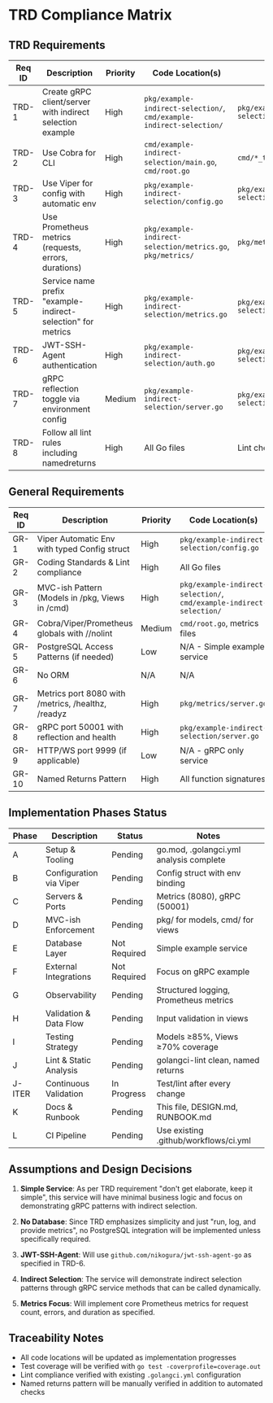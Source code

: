 # TRD Compliance Matrix

## TRD Requirements

| Req ID | Description | Priority | Code Location(s) | Test(s) | Status |
|--------|-------------|----------|------------------|---------|--------|
| TRD-1 | Create gRPC client/server with indirect selection example | High | `pkg/example-indirect-selection/`, `cmd/example-indirect-selection/` | `pkg/example-indirect-selection/*_test.go` | Pending |
| TRD-2 | Use Cobra for CLI | High | `cmd/example-indirect-selection/main.go`, `cmd/root.go` | `cmd/*_test.go` | Pending |
| TRD-3 | Use Viper for config with automatic env | High | `pkg/example-indirect-selection/config.go` | `pkg/example-indirect-selection/config_test.go` | Pending |
| TRD-4 | Use Prometheus metrics (requests, errors, durations) | High | `pkg/example-indirect-selection/metrics.go`, `pkg/metrics/` | `pkg/metrics/*_test.go` | Pending |
| TRD-5 | Service name prefix "example-indirect-selection" for metrics | High | `pkg/example-indirect-selection/metrics.go` | `pkg/example-indirect-selection/metrics_test.go` | Pending |
| TRD-6 | JWT-SSH-Agent authentication | High | `pkg/example-indirect-selection/auth.go` | `pkg/example-indirect-selection/auth_test.go` | Pending |
| TRD-7 | gRPC reflection toggle via environment config | Medium | `pkg/example-indirect-selection/server.go` | `pkg/example-indirect-selection/server_test.go` | Pending |
| TRD-8 | Follow all lint rules including namedreturns | High | All Go files | Lint checks | Pending |

## General Requirements

| Req ID | Description | Priority | Code Location(s) | Test(s) | Status |
|--------|-------------|----------|------------------|---------|--------|
| GR-1 | Viper Automatic Env with typed Config struct | High | `pkg/example-indirect-selection/config.go` | `pkg/example-indirect-selection/config_test.go` | Pending |
| GR-2 | Coding Standards & Lint compliance | High | All Go files | `make lint` | Pending |
| GR-3 | MVC-ish Pattern (Models in /pkg, Views in /cmd) | High | `pkg/example-indirect-selection/`, `cmd/example-indirect-selection/` | All tests | Pending |
| GR-4 | Cobra/Viper/Prometheus globals with //nolint | Medium | `cmd/root.go`, metrics files | Lint checks | Pending |
| GR-5 | PostgreSQL Access Patterns (if needed) | Low | N/A - Simple example service | N/A | Not Required |
| GR-6 | No ORM | N/A | N/A | N/A | Not Applicable |
| GR-7 | Metrics port 8080 with /metrics, /healthz, /readyz | High | `pkg/metrics/server.go` | `pkg/metrics/server_test.go` | Pending |
| GR-8 | gRPC port 50001 with reflection and health | High | `pkg/example-indirect-selection/server.go` | `pkg/example-indirect-selection/server_test.go` | Pending |
| GR-9 | HTTP/WS port 9999 (if applicable) | Low | N/A - gRPC only service | N/A | Not Required |
| GR-10 | Named Returns Pattern | High | All function signatures | Manual inspection + lint | Pending |

## Implementation Phases Status

| Phase | Description | Status | Notes |
|-------|-------------|--------|-------|
| A | Setup & Tooling | Pending | go.mod, .golangci.yml analysis complete |
| B | Configuration via Viper | Pending | Config struct with env binding |
| C | Servers & Ports | Pending | Metrics (8080), gRPC (50001) |
| D | MVC-ish Enforcement | Pending | pkg/ for models, cmd/ for views |
| E | Database Layer | Not Required | Simple example service |
| F | External Integrations | Not Required | Focus on gRPC example |
| G | Observability | Pending | Structured logging, Prometheus metrics |
| H | Validation & Data Flow | Pending | Input validation in views |
| I | Testing Strategy | Pending | Models ≥85%, Views ≥70% coverage |
| J | Lint & Static Analysis | Pending | golangci-lint clean, named returns |
| J-ITER | Continuous Validation | In Progress | Test/lint after every change |
| K | Docs & Runbook | Pending | This file, DESIGN.md, RUNBOOK.md |
| L | CI Pipeline | Pending | Use existing .github/workflows/ci.yml |

## Assumptions and Design Decisions

1. **Simple Service**: As per TRD requirement "don't get elaborate, keep it simple", this service will have minimal business logic and focus on demonstrating gRPC patterns with indirect selection.

2. **No Database**: Since TRD emphasizes simplicity and just "run, log, and provide metrics", no PostgreSQL integration will be implemented unless specifically required.

3. **JWT-SSH-Agent**: Will use `github.com/nikogura/jwt-ssh-agent-go` as specified in TRD-6.

4. **Indirect Selection**: The service will demonstrate indirect selection patterns through gRPC service methods that can be called dynamically.

5. **Metrics Focus**: Will implement core Prometheus metrics for request count, errors, and duration as specified.

## Traceability Notes

- All code locations will be updated as implementation progresses
- Test coverage will be verified with `go test -coverprofile=coverage.out`
- Lint compliance verified with existing `.golangci.yml` configuration
- Named returns pattern will be manually verified in addition to automated checks